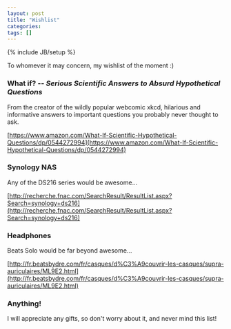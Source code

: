 ```yaml
---
layout: post
title: "Wishlist"
categories:
tags: []
---
```

{% include JB/setup %}

To whomever it may concern, my wishlist of the moment :)

### What if? -- *Serious Scientific Answers to Absurd Hypothetical Questions*

From the creator of the wildly popular webcomic xkcd, hilarious and informative answers to important questions you probably never thought to ask.

[https://www.amazon.com/What-If-Scientific-Hypothetical-Questions/dp/0544272994](https://www.amazon.com/What-If-Scientific-Hypothetical-Questions/dp/0544272994)

### Synology NAS

Any of the DS216 series would be awesome...

[http://recherche.fnac.com/SearchResult/ResultList.aspx?Search=synology+ds216](http://recherche.fnac.com/SearchResult/ResultList.aspx?Search=synology+ds216)

### Headphones

Beats Solo would be far beyond awesome...

[http://fr.beatsbydre.com/fr/casques/d%C3%A9couvrir-les-casques/supra-auriculaires/ML9E2.html](http://fr.beatsbydre.com/fr/casques/d%C3%A9couvrir-les-casques/supra-auriculaires/ML9E2.html)

### Anything!

I will appreciate any gifts, so don't worry about it, and never mind this list!
